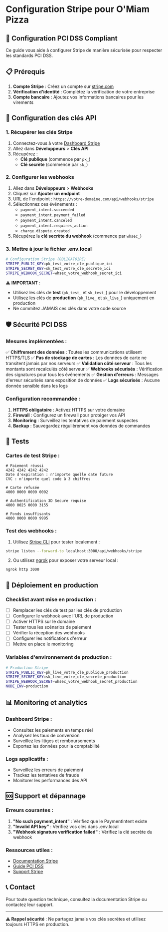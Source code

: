 # Configuration Stripe pour O'Miam Pizza

## 🔐 Configuration PCI DSS Compliant

Ce guide vous aide à configurer Stripe de manière sécurisée pour respecter les standards PCI DSS.

## 📋 Prérequis

1. **Compte Stripe** : Créez un compte sur [stripe.com](https://stripe.com)
2. **Vérification d'identité** : Complétez la vérification de votre entreprise
3. **Compte bancaire** : Ajoutez vos informations bancaires pour les virements

## 🔑 Configuration des clés API

### 1. Récupérer les clés Stripe

1. Connectez-vous à votre [Dashboard Stripe](https://dashboard.stripe.com)
2. Allez dans **Développeurs** > **Clés API**
3. Récupérez :
   - **Clé publique** (commence par `pk_`)
   - **Clé secrète** (commence par `sk_`)

### 2. Configurer les webhooks

1. Allez dans **Développeurs** > **Webhooks**
2. Cliquez sur **Ajouter un endpoint**
3. URL de l'endpoint : `https://votre-domaine.com/api/webhooks/stripe`
4. Sélectionnez ces événements :
   - `payment_intent.succeeded`
   - `payment_intent.payment_failed`
   - `payment_intent.canceled`
   - `payment_intent.requires_action`
   - `charge.dispute.created`
5. Récupérez la **clé secrète du webhook** (commence par `whsec_`)

### 3. Mettre à jour le fichier .env.local

```bash
# Configuration Stripe (OBLIGATOIRE)
STRIPE_PUBLIC_KEY=pk_test_votre_cle_publique_ici
STRIPE_SECRET_KEY=sk_test_votre_cle_secrete_ici
STRIPE_WEBHOOK_SECRET=whsec_votre_webhook_secret_ici
```

⚠️ **IMPORTANT** : 
- Utilisez les clés de **test** (`pk_test_` et `sk_test_`) pour le développement
- Utilisez les clés de **production** (`pk_live_` et `sk_live_`) uniquement en production
- Ne commitez JAMAIS ces clés dans votre code source

## 🛡️ Sécurité PCI DSS

### Mesures implémentées :

✅ **Chiffrement des données** : Toutes les communications utilisent HTTPS/TLS
✅ **Pas de stockage de cartes** : Les données de carte ne transitent jamais par nos serveurs
✅ **Validation côté serveur** : Tous les montants sont recalculés côté serveur
✅ **Webhooks sécurisés** : Vérification des signatures pour tous les événements
✅ **Gestion d'erreurs** : Messages d'erreur sécurisés sans exposition de données
✅ **Logs sécurisés** : Aucune donnée sensible dans les logs

### Configuration recommandée :

1. **HTTPS obligatoire** : Activez HTTPS sur votre domaine
2. **Firewall** : Configurez un firewall pour protéger vos API
3. **Monitoring** : Surveillez les tentatives de paiement suspectes
4. **Backup** : Sauvegardez régulièrement vos données de commandes

## 🧪 Tests

### Cartes de test Stripe :

```
# Paiement réussi
4242 4242 4242 4242
Date d'expiration : n'importe quelle date future
CVC : n'importe quel code à 3 chiffres

# Carte refusée
4000 0000 0000 0002

# Authentification 3D Secure requise
4000 0025 0000 3155

# Fonds insuffisants
4000 0000 0000 9995
```

### Test des webhooks :

1. Utilisez [Stripe CLI](https://stripe.com/docs/stripe-cli) pour tester localement :
```bash
stripe listen --forward-to localhost:3000/api/webhooks/stripe
```

2. Ou utilisez [ngrok](https://ngrok.com) pour exposer votre serveur local :
```bash
ngrok http 3000
```

## 🚀 Déploiement en production

### Checklist avant mise en production :

- [ ] Remplacer les clés de test par les clés de production
- [ ] Configurer le webhook avec l'URL de production
- [ ] Activer HTTPS sur le domaine
- [ ] Tester tous les scénarios de paiement
- [ ] Vérifier la réception des webhooks
- [ ] Configurer les notifications d'erreur
- [ ] Mettre en place le monitoring

### Variables d'environnement de production :

```bash
# Production Stripe
STRIPE_PUBLIC_KEY=pk_live_votre_cle_publique_production
STRIPE_SECRET_KEY=sk_live_votre_cle_secrete_production
STRIPE_WEBHOOK_SECRET=whsec_votre_webhook_secret_production
NODE_ENV=production
```

## 📊 Monitoring et analytics

### Dashboard Stripe :
- Consultez les paiements en temps réel
- Analysez les taux de conversion
- Surveillez les litiges et remboursements
- Exportez les données pour la comptabilité

### Logs applicatifs :
- Surveillez les erreurs de paiement
- Trackez les tentatives de fraude
- Monitorer les performances des API

## 🆘 Support et dépannage

### Erreurs courantes :

1. **"No such payment_intent"** : Vérifiez que le PaymentIntent existe
2. **"Invalid API key"** : Vérifiez vos clés dans .env.local
3. **"Webhook signature verification failed"** : Vérifiez la clé secrète du webhook

### Ressources utiles :
- [Documentation Stripe](https://stripe.com/docs)
- [Guide PCI DSS](https://stripe.com/guides/pci-compliance)
- [Support Stripe](https://support.stripe.com)

## 📞 Contact

Pour toute question technique, consultez la documentation Stripe ou contactez leur support.

---

**⚠️ Rappel sécurité** : Ne partagez jamais vos clés secrètes et utilisez toujours HTTPS en production.